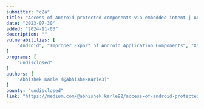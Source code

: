 ```yaml
---
submitter: "c2a"
title: "Access of Android protected components via embedded intent | Android App Pentesting"
date: "2023-07-30"
added: "2024-11-03"
description: ""
vulnerabilities: [
    "Android", "Improper Export of Android Application Components", "XSS"
]
programs: [
    "undisclosed"
]
authors: [
    "Abhishek Karle (@AbhishekKarle3)"
]
bounty: "undisclosed"
link: "https://medium.com/@abhishek.karle92/access-of-android-protected-components-via-embedded-intent-android-app-pentesting-5618ae3cc9b2"
---
```




